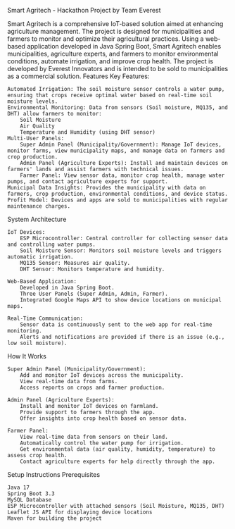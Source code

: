 Smart Agritech - Hackathon Project by Team Everest

Smart Agritech is a comprehensive IoT-based solution aimed at enhancing agriculture management. The project is designed for municipalities and farmers to monitor and optimize their agricultural practices. Using a web-based application developed in Java Spring Boot, Smart Agritech enables municipalities, agriculture experts, and farmers to monitor environmental conditions, automate irrigation, and improve crop health. The project is developed by Everest Innovators and is intended to be sold to municipalities as a commercial solution.
Features
Key Features:

    Automated Irrigation: The soil moisture sensor controls a water pump, ensuring that crops receive optimal water based on real-time soil moisture levels.
    Environmental Monitoring: Data from sensors (Soil moisture, MQ135, and DHT) allow farmers to monitor:
        Soil Moisture
        Air Quality
        Temperature and Humidity (using DHT sensor)
    Multi-User Panels:
        Super Admin Panel (Municipality/Government): Manage IoT devices, monitor farms, view municipality maps, and manage data on farmers and crop production.
        Admin Panel (Agriculture Experts): Install and maintain devices on farmers' lands and assist farmers with technical issues.
        Farmer Panel: View sensor data, monitor crop health, manage water pumps, and contact agriculture experts for support.
    Municipal Data Insights: Provides the municipality with data on farmers, crop production, environmental conditions, and device status.
    Profit Model: Devices and apps are sold to municipalities with regular maintenance charges.

System Architecture

    IoT Devices:
        ESP Microcontroller: Central controller for collecting sensor data and controlling water pumps.
        Soil Moisture Sensor: Monitors soil moisture levels and triggers automatic irrigation.
        MQ135 Sensor: Measures air quality.
        DHT Sensor: Monitors temperature and humidity.

    Web-Based Application:
        Developed in Java Spring Boot.
        Three User Panels (Super Admin, Admin, Farmer).
        Integrated Google Maps API to show device locations on municipal maps.

    Real-Time Communication:
        Sensor data is continuously sent to the web app for real-time monitoring.
        Alerts and notifications are provided if there is an issue (e.g., low soil moisture).

How It Works

    Super Admin Panel (Municipality/Government):
        Add and monitor IoT devices across the municipality.
        View real-time data from farms.
        Access reports on crops and farmer production.

    Admin Panel (Agriculture Experts):
        Install and monitor IoT devices on farmland.
        Provide support to farmers through the app.
        Offer insights into crop health based on sensor data.

    Farmer Panel:
        View real-time data from sensors on their land.
        Automatically control the water pump for irrigation.
        Get environmental data (air quality, humidity, temperature) to assess crop health.
        Contact agriculture experts for help directly through the app.

Setup Instructions
Prerequisites

    Java 17
    Spring Boot 3.3
    MySQL Database
    ESP Microcontroller with attached sensors (Soil Moisture, MQ135, DHT)
    Leaflet JS API for displaying device locations
    Maven for building the project
